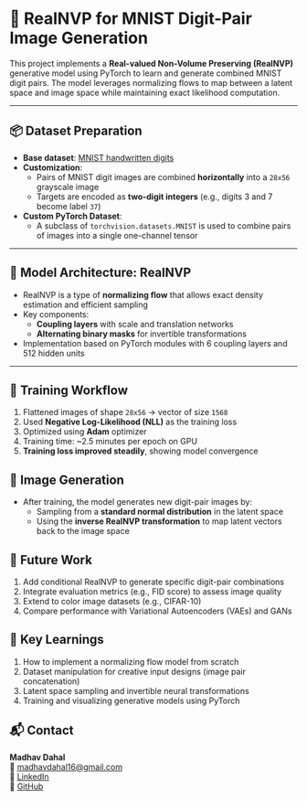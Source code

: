 # 🔄 RealNVP for MNIST Digit-Pair Image Generation

This project implements a **Real-valued Non-Volume Preserving (RealNVP)** generative model using PyTorch to learn and generate combined MNIST digit pairs. The model leverages normalizing flows to map between a latent space and image space while maintaining exact likelihood computation.

---

## 📦 Dataset Preparation

- **Base dataset**: [MNIST handwritten digits](http://yann.lecun.com/exdb/mnist/)
- **Customization**:
  - Pairs of MNIST digit images are combined **horizontally** into a `28x56` grayscale image
  - Targets are encoded as **two-digit integers** (e.g., digits 3 and 7 become label `37`)
- **Custom PyTorch Dataset**:
  - A subclass of `torchvision.datasets.MNIST` is used to combine pairs of images into a single one-channel tensor

---

## 🧠 Model Architecture: RealNVP

- RealNVP is a type of **normalizing flow** that allows exact density estimation and efficient sampling
- Key components:
  - **Coupling layers** with scale and translation networks
  - **Alternating binary masks** for invertible transformations
- Implementation based on PyTorch modules with 6 coupling layers and 512 hidden units

---

## 🚀 Training Workflow

1. Flattened images of shape `28x56` → vector of size `1568`
2. Used **Negative Log-Likelihood (NLL)** as the training loss
3. Optimized using **Adam** optimizer
4. Training time: ~2.5 minutes per epoch on GPU
5. **Training loss improved steadily**, showing model convergence

## 🧪 Image Generation

- After training, the model generates new digit-pair images by:
  - Sampling from a **standard normal distribution** in the latent space
  - Using the **inverse RealNVP transformation** to map latent vectors back to the image space
## 🔮 Future Work

1. Add conditional RealNVP to generate specific digit-pair combinations
2. Integrate evaluation metrics (e.g., FID score) to assess image quality
3. Extend to color image datasets (e.g., CIFAR-10)
4. Compare performance with Variational Autoencoders (VAEs) and GANs

## 📌 Key Learnings

1. How to implement a normalizing flow model from scratch
2. Dataset manipulation for creative input designs (image pair concatenation)
3. Latent space sampling and invertible neural transformations
4. Training and visualizing generative models using PyTorch

## 📬 Contact

**Madhav Dahal**  
📧 madhavdahal16@gmail.com  
🔗 [LinkedIn](https://www.linkedin.com/in/madhav-dahal-ms-9a1147b0)  
🔗 [GitHub](https://github.com/Madhav4487)
